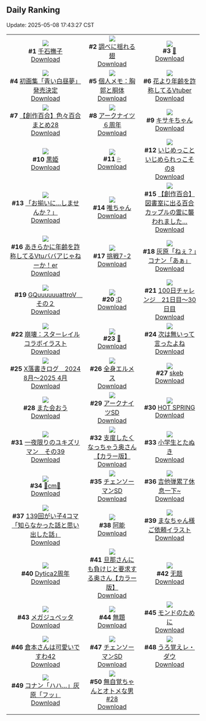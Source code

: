 ## Daily Ranking
Update: 2025-05-08 17:43:27 CST

|      |      |      |
| :----: | :----: | :----: |
| ![](https://i.pixiv.re/c/240x480/img-master/img/2025/05/06/00/00/06/130081641_p0_master1200.jpg)<br>**#1** [千石撫子](https://www.pixiv.net/artworks/130081641)<br>[Download](https://i.pixiv.re/img-original/img/2025/05/06/00/00/06/130081641_p0.png) | ![](https://i.pixiv.re/c/240x480/img-master/img/2025/05/06/00/00/10/130081677_p0_master1200.jpg)<br>**#2** [調べに揺れる翅](https://www.pixiv.net/artworks/130081677)<br>[Download](https://i.pixiv.re/img-original/img/2025/05/06/00/00/10/130081677_p0.jpg) | ![](https://i.pixiv.re/c/240x480/img-master/img/2025/05/06/02/01/59/130086411_p0_master1200.jpg)<br>**#3** [🍭](https://www.pixiv.net/artworks/130086411)<br>[Download](https://i.pixiv.re/img-original/img/2025/05/06/02/01/59/130086411_p0.jpg) |
| ![](https://i.pixiv.re/c/240x480/img-master/img/2025/05/06/00/00/34/130081841_p0_master1200.jpg)<br>**#4** [初画集「青い白昼夢」発売決定](https://www.pixiv.net/artworks/130081841)<br>[Download](https://i.pixiv.re/img-original/img/2025/05/06/00/00/34/130081841_p0.jpg) | ![](https://i.pixiv.re/c/240x480/img-master/img/2025/05/06/06/00/09/130090219_p0_master1200.jpg)<br>**#5** [個人メモ：胸郭と胴体](https://www.pixiv.net/artworks/130090219)<br>[Download](https://i.pixiv.re/img-original/img/2025/05/06/06/00/09/130090219_p0.jpg) | ![](https://i.pixiv.re/c/240x480/img-master/img/2025/05/06/21/06/00/130116176_p0_master1200.jpg)<br>**#6** [花より年齢を詐称してるVtuber](https://www.pixiv.net/artworks/130116176)<br>[Download](https://i.pixiv.re/img-original/img/2025/05/06/21/06/00/130116176_p0.png) |
| ![](https://i.pixiv.re/c/240x480/img-master/img/2025/05/07/20/00/58/130149073_p0_master1200.jpg)<br>**#7** [【創作百合】色々百合まとめ28](https://www.pixiv.net/artworks/130149073)<br>[Download](https://i.pixiv.re/img-original/img/2025/05/07/20/00/58/130149073_p0.png) | ![](https://i.pixiv.re/c/240x480/img-master/img/2025/05/06/22/07/30/130119116_p0_master1200.jpg)<br>**#8** [アークナイツ６周年](https://www.pixiv.net/artworks/130119116)<br>[Download](https://i.pixiv.re/img-original/img/2025/05/06/22/07/30/130119116_p0.jpg) | ![](https://i.pixiv.re/c/240x480/img-master/img/2025/05/06/00/00/13/130081703_p0_master1200.jpg)<br>**#9** [キサキちゃん](https://www.pixiv.net/artworks/130081703)<br>[Download](https://i.pixiv.re/img-original/img/2025/05/06/00/00/13/130081703_p0.jpg) |
| ![](https://i.pixiv.re/c/240x480/img-master/img/2025/05/07/07/28/59/130133879_p0_master1200.jpg)<br>**#10** [黒姫](https://www.pixiv.net/artworks/130133879)<br>[Download](https://i.pixiv.re/img-original/img/2025/05/07/07/28/59/130133879_p0.png) | ![](https://i.pixiv.re/c/240x480/img-master/img/2025/05/06/00/00/16/130081733_p0_master1200.jpg)<br>**#11** [💦](https://www.pixiv.net/artworks/130081733)<br>[Download](https://i.pixiv.re/img-original/img/2025/05/06/00/00/16/130081733_p0.jpg) | ![](https://i.pixiv.re/c/240x480/img-master/img/2025/05/06/00/19/36/130082924_p0_master1200.jpg)<br>**#12** [いじめっこといじめられっこその8](https://www.pixiv.net/artworks/130082924)<br>[Download](https://i.pixiv.re/img-original/img/2025/05/06/00/19/36/130082924_p0.png) |
| ![](https://i.pixiv.re/c/240x480/img-master/img/2025/05/06/00/00/10/130081679_p0_master1200.jpg)<br>**#13** [「お揃いに...しませんか？」](https://www.pixiv.net/artworks/130081679)<br>[Download](https://i.pixiv.re/img-original/img/2025/05/06/00/00/10/130081679_p0.jpg) | ![](https://i.pixiv.re/c/240x480/img-master/img/2025/05/06/00/09/01/130082469_p0_master1200.jpg)<br>**#14** [唯ちゃん](https://www.pixiv.net/artworks/130082469)<br>[Download](https://i.pixiv.re/img-original/img/2025/05/06/00/09/01/130082469_p0.png) | ![](https://i.pixiv.re/c/240x480/img-master/img/2025/05/07/19/08/12/130147339_p0_master1200.jpg)<br>**#15** [【創作百合】図書室に出る百合カップルの霊に襲われました…](https://www.pixiv.net/artworks/130147339)<br>[Download](https://i.pixiv.re/img-original/img/2025/05/07/19/08/12/130147339_p0.jpg) |
| ![](https://i.pixiv.re/c/240x480/img-master/img/2025/05/07/21/15/47/130151770_p0_master1200.jpg)<br>**#16** [あきらかに年齢を詐称してるVtuババアじゃねーか！er](https://www.pixiv.net/artworks/130151770)<br>[Download](https://i.pixiv.re/img-original/img/2025/05/07/21/15/47/130151770_p0.png) | ![](https://i.pixiv.re/c/240x480/img-master/img/2025/05/06/16/38/36/130105405_p0_master1200.jpg)<br>**#17** [挑戦7-2](https://www.pixiv.net/artworks/130105405)<br>[Download](https://i.pixiv.re/img-original/img/2025/05/06/16/38/36/130105405_p0.png) | ![](https://i.pixiv.re/c/240x480/img-master/img/2025/05/06/18/27/11/130109422_p0_master1200.jpg)<br>**#18** [灰原「ねぇ？」コナン「あぁ」](https://www.pixiv.net/artworks/130109422)<br>[Download](https://i.pixiv.re/img-original/img/2025/05/06/18/27/11/130109422_p0.jpg) |
| ![](https://i.pixiv.re/c/240x480/img-master/img/2025/05/06/08/14/55/130081810_p0_master1200.jpg)<br>**#19** [GQuuuuuuattroV　その２](https://www.pixiv.net/artworks/130081810)<br>[Download](https://i.pixiv.re/img-original/img/2025/05/06/08/14/55/130081810_p0.jpg) | ![](https://i.pixiv.re/c/240x480/img-master/img/2025/05/06/21/24/30/130117048_p0_master1200.jpg)<br>**#20** [:D](https://www.pixiv.net/artworks/130117048)<br>[Download](https://i.pixiv.re/img-original/img/2025/05/06/21/24/30/130117048_p0.jpg) | ![](https://i.pixiv.re/c/240x480/img-master/img/2025/05/06/01/43/41/130085857_p0_master1200.jpg)<br>**#21** [100日チャレンジ　21日目～30日目](https://www.pixiv.net/artworks/130085857)<br>[Download](https://i.pixiv.re/img-original/img/2025/05/06/01/43/41/130085857_p0.jpg) |
| ![](https://i.pixiv.re/c/240x480/img-master/img/2025/05/06/16/30/01/130105140_p0_master1200.jpg)<br>**#22** [崩壊：スターレイルコラボイラスト](https://www.pixiv.net/artworks/130105140)<br>[Download](https://i.pixiv.re/img-original/img/2025/05/06/16/30/01/130105140_p0.png) | ![](https://i.pixiv.re/c/240x480/img-master/img/2025/05/07/00/57/34/130127056_p0_master1200.jpg)<br>**#23** [🍪](https://www.pixiv.net/artworks/130127056)<br>[Download](https://i.pixiv.re/img-original/img/2025/05/07/00/57/34/130127056_p0.jpg) | ![](https://i.pixiv.re/c/240x480/img-master/img/2025/05/06/09/13/36/130093431_p0_master1200.jpg)<br>**#24** [次は無いって言ったよね](https://www.pixiv.net/artworks/130093431)<br>[Download](https://i.pixiv.re/img-original/img/2025/05/06/09/13/36/130093431_p0.jpg) |
| ![](https://i.pixiv.re/c/240x480/img-master/img/2025/05/06/23/00/42/130121703_p0_master1200.jpg)<br>**#25** [X落書きログ　2024 8月～2025 4月](https://www.pixiv.net/artworks/130121703)<br>[Download](https://i.pixiv.re/img-original/img/2025/05/06/23/00/42/130121703_p0.jpg) | ![](https://i.pixiv.re/c/240x480/img-master/img/2025/05/06/02/00/13/130086361_p0_master1200.jpg)<br>**#26** [全身エルメス](https://www.pixiv.net/artworks/130086361)<br>[Download](https://i.pixiv.re/img-original/img/2025/05/06/02/00/13/130086361_p0.png) | ![](https://i.pixiv.re/c/240x480/img-master/img/2025/05/06/17/10/38/130106534_p0_master1200.jpg)<br>**#27** [skeb](https://www.pixiv.net/artworks/130106534)<br>[Download](https://i.pixiv.re/img-original/img/2025/05/06/17/10/38/130106534_p0.png) |
| ![](https://i.pixiv.re/c/240x480/img-master/img/2025/05/06/12/27/02/130098130_p0_master1200.jpg)<br>**#28** [また会おう](https://www.pixiv.net/artworks/130098130)<br>[Download](https://i.pixiv.re/img-original/img/2025/05/06/12/27/02/130098130_p0.jpg) | ![](https://i.pixiv.re/c/240x480/img-master/img/2025/05/07/00/00/03/130124380_p0_master1200.jpg)<br>**#29** [アークナイツSD](https://www.pixiv.net/artworks/130124380)<br>[Download](https://i.pixiv.re/img-original/img/2025/05/07/00/00/03/130124380_p0.jpg) | ![](https://i.pixiv.re/c/240x480/img-master/img/2025/05/06/00/10/24/130082524_p0_master1200.jpg)<br>**#30** [HOT SPRING](https://www.pixiv.net/artworks/130082524)<br>[Download](https://i.pixiv.re/img-original/img/2025/05/06/00/10/24/130082524_p0.png) |
| ![](https://i.pixiv.re/c/240x480/img-master/img/2025/05/07/00/07/50/130125165_p0_master1200.jpg)<br>**#31** [一夜限りのユキズリマン　その39](https://www.pixiv.net/artworks/130125165)<br>[Download](https://i.pixiv.re/img-original/img/2025/05/07/00/07/50/130125165_p0.png) | ![](https://i.pixiv.re/c/240x480/img-master/img/2025/05/06/00/04/40/130082248_p0_master1200.jpg)<br>**#32** [支度したくなっちゃう奥さん【カラー版】](https://www.pixiv.net/artworks/130082248)<br>[Download](https://i.pixiv.re/img-original/img/2025/05/06/00/04/40/130082248_p0.jpg) | ![](https://i.pixiv.re/c/240x480/img-master/img/2025/05/07/12/16/42/130138576_p0_master1200.jpg)<br>**#33** [小学生とたぬき](https://www.pixiv.net/artworks/130138576)<br>[Download](https://i.pixiv.re/img-original/img/2025/05/07/12/16/42/130138576_p0.png) |
| ![](https://i.pixiv.re/c/240x480/img-master/img/2025/05/06/21/10/31/130116402_p0_master1200.jpg)<br>**#34** [🪻cm🪻](https://www.pixiv.net/artworks/130116402)<br>[Download](https://i.pixiv.re/img-original/img/2025/05/06/21/10/31/130116402_p0.png) | ![](https://i.pixiv.re/c/240x480/img-master/img/2025/05/07/00/00/02/130124377_p0_master1200.jpg)<br>**#35** [チェンソーマンSD](https://www.pixiv.net/artworks/130124377)<br>[Download](https://i.pixiv.re/img-original/img/2025/05/07/00/00/02/130124377_p0.jpg) | ![](https://i.pixiv.re/c/240x480/img-master/img/2025/05/06/18/00/09/130108237_p0_master1200.jpg)<br>**#36** [吉他弹累了休息一下~](https://www.pixiv.net/artworks/130108237)<br>[Download](https://i.pixiv.re/img-original/img/2025/05/06/18/00/09/130108237_p0.jpg) |
| ![](https://i.pixiv.re/c/240x480/img-master/img/2025/05/07/00/04/32/130125006_p0_master1200.jpg)<br>**#37** [139回がい子4コマ「知らなかった話と思い出した話」](https://www.pixiv.net/artworks/130125006)<br>[Download](https://i.pixiv.re/img-original/img/2025/05/07/00/04/32/130125006_p0.png) | ![](https://i.pixiv.re/c/240x480/img-master/img/2025/05/07/12/42/01/130139008_p0_master1200.jpg)<br>**#38** [阿能](https://www.pixiv.net/artworks/130139008)<br>[Download](https://i.pixiv.re/img-original/img/2025/05/07/12/42/01/130139008_p0.jpg) | ![](https://i.pixiv.re/c/240x480/img-master/img/2025/05/06/00/39/23/130083780_p0_master1200.jpg)<br>**#39** [まなちゃん様ご依頼イラスト](https://www.pixiv.net/artworks/130083780)<br>[Download](https://i.pixiv.re/img-original/img/2025/05/06/00/39/23/130083780_p0.jpg) |
| ![](https://i.pixiv.re/c/240x480/img-master/img/2025/05/06/14/39/21/130101893_p0_master1200.jpg)<br>**#40** [Dytica2周年](https://www.pixiv.net/artworks/130101893)<br>[Download](https://i.pixiv.re/img-original/img/2025/05/06/14/39/21/130101893_p0.jpg) | ![](https://i.pixiv.re/c/240x480/img-master/img/2025/05/07/00/00/12/130124454_p0_master1200.jpg)<br>**#41** [旦那さんにも負けじと要求する奥さん【カラー版】](https://www.pixiv.net/artworks/130124454)<br>[Download](https://i.pixiv.re/img-original/img/2025/05/07/00/00/12/130124454_p0.jpg) | ![](https://i.pixiv.re/c/240x480/img-master/img/2025/05/06/00/15/43/130082750_p0_master1200.jpg)<br>**#42** [无题](https://www.pixiv.net/artworks/130082750)<br>[Download](https://i.pixiv.re/img-original/img/2025/05/06/00/15/43/130082750_p0.png) |
| ![](https://i.pixiv.re/c/240x480/img-master/img/2025/05/07/03/46/38/130130851_p0_master1200.jpg)<br>**#43** [メガジュペッタ](https://www.pixiv.net/artworks/130130851)<br>[Download](https://i.pixiv.re/img-original/img/2025/05/07/03/46/38/130130851_p0.jpg) | ![](https://i.pixiv.re/c/240x480/img-master/img/2025/05/06/20/14/07/130113799_p0_master1200.jpg)<br>**#44** [無題](https://www.pixiv.net/artworks/130113799)<br>[Download](https://i.pixiv.re/img-original/img/2025/05/06/20/14/07/130113799_p0.png) | ![](https://i.pixiv.re/c/240x480/img-master/img/2025/05/07/00/00/01/130124370_p0_master1200.jpg)<br>**#45** [モンドのために](https://www.pixiv.net/artworks/130124370)<br>[Download](https://i.pixiv.re/img-original/img/2025/05/07/00/00/01/130124370_p0.png) |
| ![](https://i.pixiv.re/c/240x480/img-master/img/2025/05/06/13/39/29/130100198_p0_master1200.jpg)<br>**#46** [倉本さんは可愛いですわ42](https://www.pixiv.net/artworks/130100198)<br>[Download](https://i.pixiv.re/img-original/img/2025/05/06/13/39/29/130100198_p0.jpg) | ![](https://i.pixiv.re/c/240x480/img-master/img/2025/05/07/00/00/02/130124374_p0_master1200.jpg)<br>**#47** [チェンソーマンSD](https://www.pixiv.net/artworks/130124374)<br>[Download](https://i.pixiv.re/img-original/img/2025/05/07/00/00/02/130124374_p0.jpg) | ![](https://i.pixiv.re/c/240x480/img-master/img/2025/05/07/17/41/59/130144599_p0_master1200.jpg)<br>**#48** [うろ覚えレ・ダウ](https://www.pixiv.net/artworks/130144599)<br>[Download](https://i.pixiv.re/img-original/img/2025/05/07/17/41/59/130144599_p0.png) |
| ![](https://i.pixiv.re/c/240x480/img-master/img/2025/05/07/18/47/54/130146596_p0_master1200.jpg)<br>**#49** [コナン「ハハ…」灰原「フッ」](https://www.pixiv.net/artworks/130146596)<br>[Download](https://i.pixiv.re/img-original/img/2025/05/07/18/47/54/130146596_p0.jpg) | ![](https://i.pixiv.re/c/240x480/img-master/img/2025/05/07/00/01/30/130124787_p0_master1200.jpg)<br>**#50** [無自覚ちゃんとオトメな男 #28](https://www.pixiv.net/artworks/130124787)<br>[Download](https://i.pixiv.re/img-original/img/2025/05/07/00/01/30/130124787_p0.jpg) |
|      |
